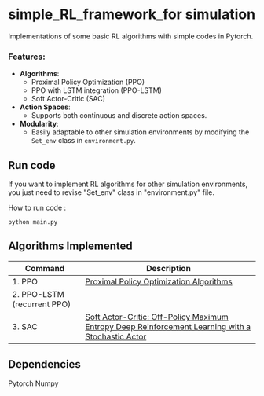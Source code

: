 # simple_RL_framework_for simulation
Implementations of some basic RL algorithms with simple codes in Pytorch.

### Features:
- **Algorithms**:
  - Proximal Policy Optimization (PPO)
  - PPO with LSTM integration (PPO-LSTM)
  - Soft Actor-Critic (SAC)
- **Action Spaces**:
  - Supports both continuous and discrete action spaces.
- **Modularity**:
  - Easily adaptable to other simulation environments by modifying the `Set_env` class in `environment.py`.

## Run code
If you want to implement RL algorithms for other simulation environments, you just need to revise "Set_env" class in "environment.py" file.

 How to run code : 

    python main.py

## Algorithms Implemented
| Command    | Description                                    |
| ---------- | ---------------------------------------------- |
| 1. PPO | [Proximal Policy Optimization Algorithms](https://arxiv.org/abs/1707.06347)|
| 2. PPO-LSTM (recurrent PPO)   | |
| 3. SAC   | [Soft Actor-Critic: Off-Policy Maximum Entropy Deep Reinforcement Learning with a Stochastic Actor](https://arxiv.org/abs/1801.01290) |

## Dependencies
Pytorch
Numpy


